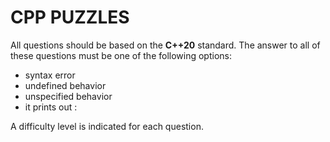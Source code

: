 # CPP PUZZLES

All questions should be based on the **C++20** standard.
The answer to all of these questions must be one of the following options:

- syntax error
- undefined behavior
- unspecified behavior
- it prints out :

A difficulty level is indicated for each question.
